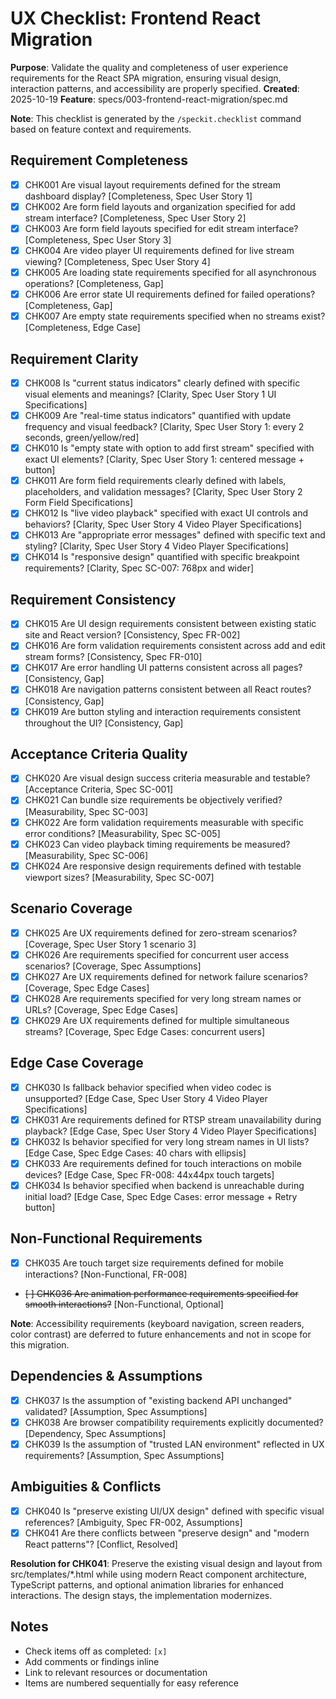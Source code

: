 # UX Checklist: Frontend React Migration

**Purpose**: Validate the quality and completeness of user experience requirements for the React SPA migration, ensuring visual design, interaction patterns, and accessibility are properly specified.
**Created**: 2025-10-19
**Feature**: specs/003-frontend-react-migration/spec.md

**Note**: This checklist is generated by the `/speckit.checklist` command based on feature context and requirements.

## Requirement Completeness

- [x] CHK001 Are visual layout requirements defined for the stream dashboard display? [Completeness, Spec User Story 1]
- [x] CHK002 Are form field layouts and organization specified for add stream interface? [Completeness, Spec User Story 2]
- [x] CHK003 Are form field layouts specified for edit stream interface? [Completeness, Spec User Story 3]
- [x] CHK004 Are video player UI requirements defined for live stream viewing? [Completeness, Spec User Story 4]
- [x] CHK005 Are loading state requirements specified for all asynchronous operations? [Completeness, Gap]
- [x] CHK006 Are error state UI requirements defined for failed operations? [Completeness, Gap]
- [x] CHK007 Are empty state requirements specified when no streams exist? [Completeness, Edge Case]

## Requirement Clarity

- [x] CHK008 Is "current status indicators" clearly defined with specific visual elements and meanings? [Clarity, Spec User Story 1 UI Specifications]
- [x] CHK009 Are "real-time status indicators" quantified with update frequency and visual feedback? [Clarity, Spec User Story 1: every 2 seconds, green/yellow/red]
- [x] CHK010 Is "empty state with option to add first stream" specified with exact UI elements? [Clarity, Spec User Story 1: centered message + button]
- [x] CHK011 Are form field requirements clearly defined with labels, placeholders, and validation messages? [Clarity, Spec User Story 2 Form Field Specifications]
- [x] CHK012 Is "live video playback" specified with exact UI controls and behaviors? [Clarity, Spec User Story 4 Video Player Specifications]
- [x] CHK013 Are "appropriate error messages" defined with specific text and styling? [Clarity, Spec User Story 4 Video Player Specifications]
- [x] CHK014 Is "responsive design" quantified with specific breakpoint requirements? [Clarity, Spec SC-007: 768px and wider]

## Requirement Consistency

- [x] CHK015 Are UI design requirements consistent between existing static site and React version? [Consistency, Spec FR-002]
- [x] CHK016 Are form validation requirements consistent across add and edit stream forms? [Consistency, Spec FR-010]
- [x] CHK017 Are error handling UI patterns consistent across all pages? [Consistency, Gap]
- [x] CHK018 Are navigation patterns consistent between all React routes? [Consistency, Gap]
- [x] CHK019 Are button styling and interaction requirements consistent throughout the UI? [Consistency, Gap]

## Acceptance Criteria Quality

- [x] CHK020 Are visual design success criteria measurable and testable? [Acceptance Criteria, Spec SC-001]
- [x] CHK021 Can bundle size requirements be objectively verified? [Measurability, Spec SC-003]
- [x] CHK022 Are form validation requirements measurable with specific error conditions? [Measurability, Spec SC-005]
- [x] CHK023 Can video playback timing requirements be measured? [Measurability, Spec SC-006]
- [x] CHK024 Are responsive design requirements defined with testable viewport sizes? [Measurability, Spec SC-007]

## Scenario Coverage

- [x] CHK025 Are UX requirements defined for zero-stream scenarios? [Coverage, Spec User Story 1 scenario 3]
- [x] CHK026 Are requirements specified for concurrent user access scenarios? [Coverage, Spec Assumptions]
- [x] CHK027 Are UX requirements defined for network failure scenarios? [Coverage, Spec Edge Cases]
- [x] CHK028 Are requirements specified for very long stream names or URLs? [Coverage, Spec Edge Cases]
- [x] CHK029 Are UX requirements defined for multiple simultaneous streams? [Coverage, Spec Edge Cases: concurrent users]

## Edge Case Coverage

- [x] CHK030 Is fallback behavior specified when video codec is unsupported? [Edge Case, Spec User Story 4 Video Player Specifications]
- [x] CHK031 Are requirements defined for RTSP stream unavailability during playback? [Edge Case, Spec User Story 4 Video Player Specifications]
- [x] CHK032 Is behavior specified for very long stream names in UI lists? [Edge Case, Spec Edge Cases: 40 chars with ellipsis]
- [x] CHK033 Are requirements defined for touch interactions on mobile devices? [Edge Case, Spec FR-008: 44x44px touch targets]
- [x] CHK034 Is behavior specified when backend is unreachable during initial load? [Edge Case, Spec Edge Cases: error message + Retry button]

## Non-Functional Requirements

- [x] CHK035 Are touch target size requirements defined for mobile interactions? [Non-Functional, FR-008]
- ~~[ ] CHK036 Are animation performance requirements specified for smooth interactions?~~ [Non-Functional, Optional]

**Note**: Accessibility requirements (keyboard navigation, screen readers, color contrast) are deferred to future enhancements and not in scope for this migration.

## Dependencies & Assumptions

- [x] CHK037 Is the assumption of "existing backend API unchanged" validated? [Assumption, Spec Assumptions]
- [x] CHK038 Are browser compatibility requirements explicitly documented? [Dependency, Spec Assumptions]
- [x] CHK039 Is the assumption of "trusted LAN environment" reflected in UX requirements? [Assumption, Spec Assumptions]

## Ambiguities & Conflicts

- [x] CHK040 Is "preserve existing UI/UX design" defined with specific visual references? [Ambiguity, Spec FR-002, Assumptions]
- [x] CHK041 Are there conflicts between "preserve design" and "modern React patterns"? [Conflict, Resolved]

**Resolution for CHK041**: Preserve the existing visual design and layout from src/templates/*.html while using modern React component architecture, TypeScript patterns, and optional animation libraries for enhanced interactions. The design stays, the implementation modernizes.

## Notes

- Check items off as completed: `[x]`
- Add comments or findings inline
- Link to relevant resources or documentation
- Items are numbered sequentially for easy reference